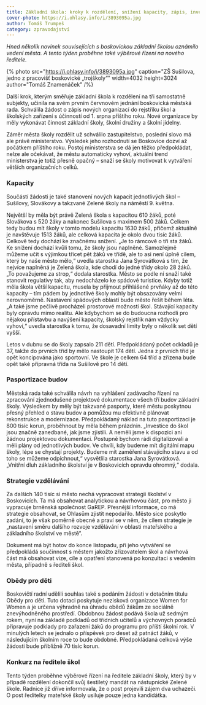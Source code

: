 ```yaml
---
title: Základní škola: kroky k rozdělení, snížení kapacity, zápis, investiční dluh a nová strategie
cover-photo: https://i.ohlasy.info/i/3893095a.jpg
author: Tomáš Trumpeš
category: zpravodajství
---
```


*Hned několik novinek souvisejících s boskovickou základní školou oznámilo vedení města. A tento týden proběhne také výběrové řízení na nového ředitele.*

{% photo src="https://i.ohlasy.info/i/3893095a.jpg" caption="ZŠ Sušilova, jedno z pracovišť boskovické „trojškoly“" width=4032 height=3024 author="Tomáš Znamenáček" /%}

Další krok, kterým směřuje základní škola k rozdělení na tři samostatně subjekty, učinila na svém prvním červnovém jednání boskovická městská rada. Schválila žádost o zápis nových organizací do rejstříku škol a školských zařízení s účinností od 1. srpna příštího roku. Nové organizace by měly vykonávat činnost základní školy, školní družiny a školní jídelny.

Záměr města školy rozdělit už schválilo zastupitelstvo, poslední slovo má ale právě ministerstvo. Výsledek jeho rozhodnutí se Boskovice dozví až počátkem příštího roku. Postoj ministerstva se dá jen těžko předpokládat, nelze ale očekávat, že městu automaticky vyhoví, aktuální trend ministerstva je totiž přesně opačný – snaží se školy motivovat k vytváření větších organizačních celků.

### Kapacity

Součástí žádosti je také stanovení nových kapacit jednotlivých škol – Sušilovy, Slovákovy a takzvané Zelené školy na náměstí 9. května.

Největší by měla být právě Zelená škola s kapacitou 610 žáků, poté Slovákova s 520 žáky a nakonec Sušilova s maximem 500 žáků. Celkem tedy budou mít školy v tomto modelu kapacitu 1630 žáků, přičemž aktuálně je navštěvuje 1513 žáků, ale celková kapacita je okolo dvou tisíc žáků. Celkově tedy dochází ke značnému snížení. „Je to rámcově o tři sta žáků. Ke snížení dochází kvůli tomu, že školy jsou naplněné. Samozřejmě můžeme učit s výjimkou třicet pět žáků ve třídě, ale to asi není úplně cílem, který by naše město mělo,“ uvedla starostka Jana Syrovátková s tím, že nejvíce naplněná je Zelená škola, kde chodí do jedné třídy okolo 28 žáků. „To považujeme za strop,“ dodala starostka. Město se podle ní snaží také stanovit regulativy tak, aby nedocházelo ke spádové turistice. Kdyby totiž měla škola větší kapacitu, musela by přijmout přihlášené prvňáky až do této kapacity – tím pádem by jednotlivé školy mohly být obsazovány velmi nerovnoměrně. Nastavení spádových oblastí bude město řešit během léta. „A také jsme pečlivě procházeli prostorové možnosti škol. Stávající kapacity byly opravdu mimo realitu. Ale kdybychom se do budoucna rozhodli pro nějakou přístavbu a navýšení kapacity, školský rejstřík nám vždycky vyhoví,“ uvedla starostka k tomu, že dosavadní limity byly o několik set dětí vyšší.

Letos v dubnu se do školy zapsalo 211 dětí. Předpokládaný počet odkladů je 37, takže do prvních tříd by mělo nastoupit 174 dětí. Jedna z prvních tříd je opět koncipována jako sportovní. Ve škole je celkem 64 tříd a zřízena bude opět také přípravná třída na Sušilově pro 14 dětí.

### Pasportizace budov

Městská rada také schválila návrh na vyhlášení zadávacího řízení na zpracování zjednodušené projektové dokumentace všech tří budov základní školy. Výsledkem by měly být takzvané pasporty, které městu poskytnou přesný přehled o stavu budov a pomůžou mu efektivně plánovat rekonstrukce a modernizace. Předpokládaný náklad na tuto pasportizaci je 800 tisíc korun, proběhnout by měla během prázdnin. „Investice do škol jsou značně zanedbané, jak jsme zjistili. A neměli jsme k dispozici ani žádnou projektovou dokumentaci. Postupně bychom rádi digitalizovali a měli plány od jednotlivých budov. Ve chvíli, kdy budeme mít digitální mapu školy, lépe se chystají projekty. Budeme mít zaměření stávajícího stavu a od toho se můžeme odpíchnout,“ vysvětlila starostka Jana Syrovátková. „Vnitřní dluh základního školství je v Boskovicích opravdu ohromný,“ dodala.

### Strategie vzdělávání

Za dalších 140 tisíc si město nechá vypracovat strategii školství v Boskovicích. Ta má obsahovat analytickou a návrhovou část, pro město ji vypracuje brněnská společnost GaREP. Přesnější informace, co má strategie obsahovat, se Ohlasům zjistit nepodařilo. Město sice poskytlo zadání, to je však poměrně obecné a praví se v něm, že cílem strategie je „nastavení směru dalšího rozvoje vzdělávání v oblasti mateřského a základního školství ve městě“.

Dokument má být hotov do konce listopadu, při jeho vytváření se předpokládá součinnost s městem jakožto zřizovatelem škol a návrhová část má obsahovat vize, cíle a opatření stanovená po konzultaci s vedením města, případně s řediteli škol.

### Obědy pro děti

Boskovičtí radní udělili souhlas také s podáním žádosti v dotačním titulu Obědy pro děti. Tuto dotaci poskytuje nezisková organizace Women for Women a je určena výhradně na úhradu obědů žákům ze sociálně znevýhodněného prostředí. Obdobnou žádost podává škola už sedmým rokem, nyní na základě podkladů od třídních učitelů a výchovných poradců připravuje podklady pro zařazení žáků do programu pro příští školní rok. V minulých letech se jednalo o příspěvek pro deset až patnáct žáků, v následujícím školním roce to bude obdobné. Předpokládaná celková výše žádosti bude přibližně 70 tisíc korun.

### Konkurz na ředitele škol

Tento týden proběhne výběrové řízení na ředitele základní školy, který by v případě rozdělení dokončil svůj šestiletý mandát na nástupnické Zelené škole. Radnice již dříve informovala, že o post projevili zájem dva uchazeči. O post ředitelky mateřské školy usiluje pouze jedna kandidátka.
